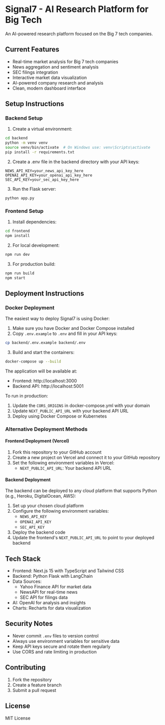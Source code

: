 # Signal7 - AI Research Platform for Big Tech

An AI-powered research platform focused on the Big 7 tech companies.

## Current Features
- Real-time market analysis for Big 7 tech companies
- News aggregation and sentiment analysis
- SEC filings integration
- Interactive market data visualization
- AI-powered company research and analysis
- Clean, modern dashboard interface

## Setup Instructions

### Backend Setup
1. Create a virtual environment:
```bash
cd backend
python -m venv venv
source venv/bin/activate  # On Windows use: venv\Scripts\activate
pip install -r requirements.txt
```

2. Create a .env file in the backend directory with your API keys:
```
NEWS_API_KEY=your_news_api_key_here
OPENAI_API_KEY=your_openai_api_key_here
SEC_API_KEY=your_sec_api_key_here
```

3. Run the Flask server:
```bash
python app.py
```

### Frontend Setup
1. Install dependencies:
```bash
cd frontend
npm install
```

2. For local development:
```bash
npm run dev
```

3. For production build:
```bash
npm run build
npm start
```

## Deployment Instructions

### Docker Deployment
The easiest way to deploy Signal7 is using Docker:

1. Make sure you have Docker and Docker Compose installed
2. Copy `.env.example` to `.env` and fill in your API keys:
```bash
cp backend/.env.example backend/.env
```

3. Build and start the containers:
```bash
docker-compose up --build
```

The application will be available at:
- Frontend: http://localhost:3000
- Backend API: http://localhost:5001

To run in production:
1. Update the `CORS_ORIGINS` in docker-compose.yml with your domain
2. Update `NEXT_PUBLIC_API_URL` with your backend API URL
3. Deploy using Docker Compose or Kubernetes

### Alternative Deployment Methods

#### Frontend Deployment (Vercel)
1. Fork this repository to your GitHub account
2. Create a new project on Vercel and connect it to your GitHub repository
3. Set the following environment variables in Vercel:
   - `NEXT_PUBLIC_API_URL`: Your backend API URL

#### Backend Deployment
The backend can be deployed to any cloud platform that supports Python (e.g., Heroku, DigitalOcean, AWS):

1. Set up your chosen cloud platform
2. Configure the following environment variables:
   - `NEWS_API_KEY`
   - `OPENAI_API_KEY`
   - `SEC_API_KEY`
3. Deploy the backend code
4. Update the frontend's `NEXT_PUBLIC_API_URL` to point to your deployed backend

## Tech Stack
- Frontend: Next.js 15 with TypeScript and Tailwind CSS
- Backend: Python Flask with LangChain
- Data Sources:
  - Yahoo Finance API for market data
  - NewsAPI for real-time news
  - SEC API for filings data
- AI: OpenAI for analysis and insights
- Charts: Recharts for data visualization

## Security Notes
- Never commit `.env` files to version control
- Always use environment variables for sensitive data
- Keep API keys secure and rotate them regularly
- Use CORS and rate limiting in production

## Contributing
1. Fork the repository
2. Create a feature branch
3. Submit a pull request

## License
MIT License
